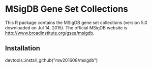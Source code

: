 # MSigDB Gene Set Collections

This R package contains the MSigDB gene set collections (version 5.0 downloaded on Jul 14, 2015). The official MSigDB website is http://www.broadinstitute.org/gsea/msigdb.

## Installation
devtools::install_github("mw201608/msigdb")
